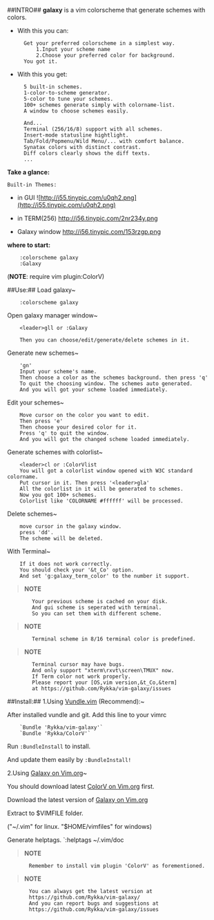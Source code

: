 ##INTRO##
**galaxy** is a vim colorscheme that generate schemes with colors.
    
* With this you can:

        Get your preferred colorscheme in a simplest way.
            1.Input your scheme name
            2.Choose your preferred color for background.
        You got it.

* With this you get:

        5 built-in schemes.
        1-color-to-scheme generator.
        5-color to tune your schemes.
        100+ schemes generate simply with colorname-list.
        A window to choose schemes easily.

        And...
        Terminal (256/16/8) support with all schemes.
        Insert-mode statusline hightlight.
        Tab/Fold/Popmenu/Wild Menu/... with comfort balance.
        Synatax colors with distinct contrast.
        Diff colors clearly shows the diff texts.
        ...

**Take a glance:** 

    Built-in Themes:

* in GUI          ![http://i55.tinypic.com/u0qh2.png](http://i55.tinypic.com/u0qh2.png)

* in TERM(256)    http://i56.tinypic.com/2nr234y.png

* Galaxy window   http://i56.tinypic.com/153rzgp.png
   

**where to start:**

        :colorscheme galaxy
        :Galaxy

(**NOTE**: require vim plugin:ColorV)

##Use:##
Load galaxy~

        :colorscheme galaxy

Open galaxy manager window~

        <leader>gll or :Galaxy

        Then you can choose/edit/generate/delete schemes in it.

Generate new schemes~

        'gn'
        Input your scheme's name.
        Then choose a color as the schemes background. then press 'q'
        To quit the choosing window. The schemes auto generated.
        And you will got your scheme loaded immediately.

Edit your schemes~

        Move cursor on the color you want to edit. 
        Then press 'e'
        Then choose your desired color for it.
        Press 'q' to quit the window. 
        And you will got the changed scheme loaded immediately.

Generate schemes with colorlist~

        <leader>cl or :ColorVlist
        You will got a colorlist window opened with W3C standard colorname.
        Put cursor in it. Then press '<leader>gla'
        All the colorlist in it will be generated to schemes.
        Now you got 100+ schemes.
        Colorlist like 'COLORNAME #ffffff' will be processed.

Delete schemes~

        move cursor in the galaxy window. 
        press 'dd'.
        The scheme will be deleted.
    
With Terminal~

        If it does not work correctly.
        You should check your '&t_Co' option.
        And set 'g:galaxy_term_color' to the number it support.


>   **NOTE**    

            Your previous scheme is cached on your disk.
            And gui scheme is seperated with terminal.
            So you can set them with different scheme.

>   **NOTE**        

            Terminal scheme in 8/16 terminal color is predefined.

>   **NOTE**       

            Terminal cursor may have bugs. 
            And only support "xterm\rxvt\screen\TMUX" now.
            If Term color not work properly.
            Please report your [OS,vim version,&t_Co,&term]
            at https://github.com/Rykka/vim-galaxy/issues 


##Install:##
1.Using [Vundle.vim](https://github.com/gmarik/vundle) (Recommend):~



After installed vundle and git. Add this line to your vimrc  

        `Bundle 'Rykka/vim-galaxy'` 
        `Bundle 'Rykka/ColorV'` 

Run `:BundleInstall` to install.

And update them easily by `:BundleInstall!`
 
2.Using [Galaxy on Vim.org](http://www.vim.org/scripts/script.php?script_id=3597)~
 
You should download latest [ColorV on Vim.org](http://www.vim.org/scripts/script.php?script_id=3597) first.


Download the latest version of [Galaxy on Vim.org](http://www.vim.org/scripts/script.php?script_id=3729)  

Extract to $VIMFILE folder. 

("~/.vim" for linux. "$HOME/vimfiles" for windows)

Generate helptags. `:helptags ~/.vim/doc
 

>   **NOTE**       

           Remember to install vim plugin 'ColorV' as forementioned.

>   **NOTE**       

           You can always get the latest version at
           https://github.com/Rykka/vim-galaxy/
           And you can report bugs and suggestions at
           https://github.com/Rykka/vim-galaxy/issues 
